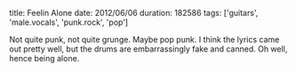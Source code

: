 title: Feelin Alone
date: 2012/06/06
duration: 182586
tags: ['guitars', 'male.vocals', 'punk.rock', 'pop']

Not quite punk, not quite grunge. Maybe pop punk. I think the lyrics came out pretty well, but the drums are embarrassingly fake and canned. Oh well, hence being alone.
